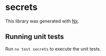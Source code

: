 # secrets

This library was generated with [Nx](https://nx.dev).

## Running unit tests

Run `nx test secrets` to execute the unit tests.
